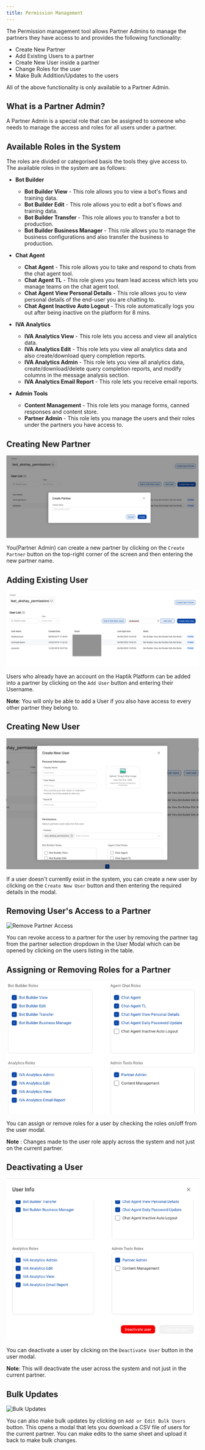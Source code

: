 ```yaml
---
title: Permission Management
---
```


The Permission management tool allows Partner Admins to manage the partners they have access to and provides the following functionality:

* Create New Partner
* Add Existing Users to a partner
* Create New User inside a partner
* Change Roles for the user
* Make Bulk Addition/Updates to the users

All of the above functionality is only available to a Partner Admin.

## What is a Partner Admin?
A Partner Admin is a special role that can be assigned to someone who needs to manage the access and roles for all users under a partner.

## Available Roles in the System
The roles are divided or categorised basis the tools they give access to. The available roles in the system are as follows:

* **Bot Builder**

    * **Bot Builder View** -  This role allows you to view a bot's flows and training data.
    * **Bot Builder Edit** - This role allows you to edit a bot's flows and training data.
    * **Bot Builder Transfer** - This role allows you to transfer a bot to production.
    * **Bot Builder Business Manager** - This role allows you to manage the business configurations and also transfer the business to production.

* **Chat Agent**

    * **Chat Agent** - This role allows you to take and respond to chats from the chat agent tool.
    * **Chat Agent TL** - This role gives you team lead access which lets you manage teams on the chat agent tool.
    * **Chat Agent View Personal Details** - This role allows you to view personal details of the end-user you are chatting to.
    * **Chat Agent Inactive Auto Logout** - This role automatically logs you out after being inactive on the platform for 8 mins.

* **IVA Analytics**

    * **IVA Analytics View** - This role lets you access and view all analytics data.
    * **IVA Analytics Edit** - This role lets you view all analytics data and also create/download query completion reports.
    * **IVA Analytics Admin** - This role lets you view all analytics data, create/download/delete query completion reports, and modify columns in the message analysis section.
    * **IVA Analytics Email Report** - This role lets you receive email reports.

* **Admin Tools**

    * **Content Management** - This role lets you manage forms, canned responses and content store.
    * **Partner Admin** - This role lets you manage the users and their roles under the partners you have access to.   


## Creating New Partner
![Create Partner](assets/permission-create-partner.png)

You(Partner Admin) can create a new partner by clicking on the `Create Partner` button on the top-right corner of the screen and then entering the new partner name.

## Adding Existing User
![Add User](assets/permission-add-user.png)

Users who already have an account on the Haptik Platform can be added into a partner by clicking on the `Add User` button and entering their Username. 

**Note**: You will only be able to add a User if you also have access to every other partner they belong to.

## Creating New User
![Create User](assets/permission-create-user.png)

If a user doesn't currently exist in the system, you can create a new user by clicking on the `Create New User` button and then entering the required details in the modal.

## Removing User's Access to a Partner
![Remove Partner Access](assets/permission-remove-partner-access.gif)

You can revoke access to a partner for the user by removing the partner tag from the partner selection dropdown in the User Modal which can be opened by clicking on the users listing in the table.

## Assigning or Removing Roles for a Partner
![Assign Roles](assets/permission-assign-roles.png)

You can assign or remove roles for a user by checking the roles on/off from the user modal.

**Note** : Changes made to the user role apply across the system and not just on the current partner.

## Deactivating a User
![Deactivate User](assets/permission-deactivate-user.png)

You can deactivate a user by clicking on the `Deactivate User` button in the user modal. 

**Note**: This will deactivate the user across the system and not just in the current partner.

## Bulk Updates
![Bulk Updates](assets/permission_bulk_update.gif)

You can also make bulk updates by clicking on `Add or Edit Bulk Users` button. This opens a modal that lets you download a CSV file of users for the current partner. You can make edits to the same sheet and upload it back to make bulk changes.


